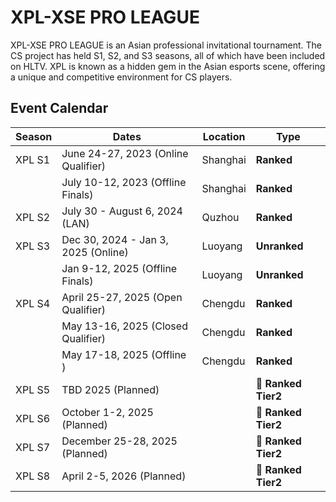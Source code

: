 # XPL-XSE PRO LEAGUE

XPL-XSE PRO LEAGUE is an Asian professional invitational tournament. The CS project has held S1, S2, and S3 seasons, all of which have been included on HLTV. XPL is known as a hidden gem in the Asian esports scene, offering a unique and competitive environment for CS players.

## Event Calendar

| Season  | Dates                                | Location  | Type          |
|---------|--------------------------------------|-----------|---------------|
| XPL S1  | June 24-27, 2023 (Online Qualifier)  | Shanghai  | **Ranked**    |
|         | July 10-12, 2023 (Offline Finals)    | Shanghai  | **Ranked**    |
| XPL S2  | July 30 - August 6, 2024 (LAN)       | Quzhou    | **Ranked**    |
| XPL S3  | Dec 30, 2024 - Jan 3, 2025 (Online)  | Luoyang   | **Unranked**  |
|         | Jan 9-12, 2025 (Offline Finals)      | Luoyang   | **Unranked**  |
| XPL S4  | April 25-27, 2025 (Open Qualifier)   | Chengdu   | **Ranked**    |
|         | May 13-16, 2025 (Closed Qualifier)   | Chengdu   | **Ranked**    |
|         | May 17-18, 2025 (Offline )           | Chengdu   | **Ranked**    |               
| XPL S5  | TBD 2025 (Planned)                   |           | **🔴 Ranked Tier2** |
| XPL S6  | October 1-2, 2025 (Planned)          |           | **🔴 Ranked Tier2** |
| XPL S7  | December 25-28, 2025 (Planned)       |           | **🔴 Ranked Tier2** |
| XPL S8  | April 2-5, 2026 (Planned)            |           | **🔴 Ranked Tier2** |
